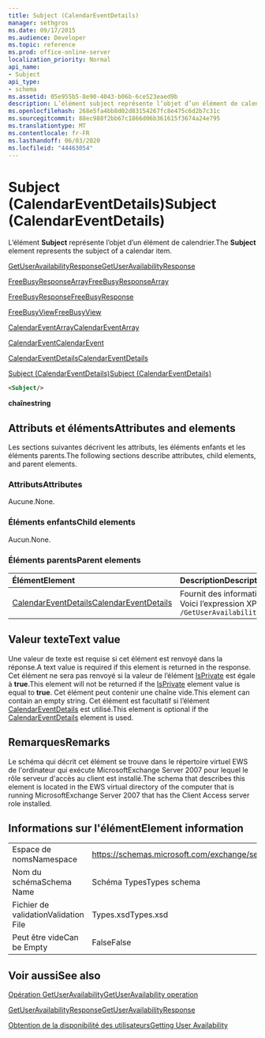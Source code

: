 ```yaml
---
title: Subject (CalendarEventDetails)
manager: sethgros
ms.date: 09/17/2015
ms.audience: Developer
ms.topic: reference
ms.prod: office-online-server
localization_priority: Normal
api_name:
- Subject
api_type:
- schema
ms.assetid: 05e955b5-8e90-4043-b06b-6ce523eaed9b
description: L’élément subject représente l’objet d’un élément de calendrier.
ms.openlocfilehash: 268e5fa4bb8d02d83154267fc8e475c6d2b7c31c
ms.sourcegitcommit: 88ec988f2bb67c1866d06b361615f3674a24e795
ms.translationtype: MT
ms.contentlocale: fr-FR
ms.lasthandoff: 06/03/2020
ms.locfileid: "44463054"
---
```

# <a name="subject-calendareventdetails"></a><span data-ttu-id="438ac-103">Subject (CalendarEventDetails)</span><span class="sxs-lookup"><span data-stu-id="438ac-103">Subject (CalendarEventDetails)</span></span>

<span data-ttu-id="438ac-104">L’élément **Subject** représente l’objet d’un élément de calendrier.</span><span class="sxs-lookup"><span data-stu-id="438ac-104">The **Subject** element represents the subject of a calendar item.</span></span> 
  
[<span data-ttu-id="438ac-105">GetUserAvailabilityResponse</span><span class="sxs-lookup"><span data-stu-id="438ac-105">GetUserAvailabilityResponse</span></span>](getuseravailabilityresponse.md)
  
[<span data-ttu-id="438ac-106">FreeBusyResponseArray</span><span class="sxs-lookup"><span data-stu-id="438ac-106">FreeBusyResponseArray</span></span>](freebusyresponsearray.md)
  
[<span data-ttu-id="438ac-107">FreeBusyResponse</span><span class="sxs-lookup"><span data-stu-id="438ac-107">FreeBusyResponse</span></span>](freebusyresponse.md)
  
[<span data-ttu-id="438ac-108">FreeBusyView</span><span class="sxs-lookup"><span data-stu-id="438ac-108">FreeBusyView</span></span>](freebusyview.md)
  
[<span data-ttu-id="438ac-109">CalendarEventArray</span><span class="sxs-lookup"><span data-stu-id="438ac-109">CalendarEventArray</span></span>](calendareventarray.md)
  
[<span data-ttu-id="438ac-110">CalendarEvent</span><span class="sxs-lookup"><span data-stu-id="438ac-110">CalendarEvent</span></span>](calendarevent.md)
  
[<span data-ttu-id="438ac-111">CalendarEventDetails</span><span class="sxs-lookup"><span data-stu-id="438ac-111">CalendarEventDetails</span></span>](calendareventdetails.md)
  
[<span data-ttu-id="438ac-112">Subject (CalendarEventDetails)</span><span class="sxs-lookup"><span data-stu-id="438ac-112">Subject (CalendarEventDetails)</span></span>](subject-calendareventdetails.md)
  
```xml
<Subject/>
```

 <span data-ttu-id="438ac-113">**chaîne**</span><span class="sxs-lookup"><span data-stu-id="438ac-113">**string**</span></span>
## <a name="attributes-and-elements"></a><span data-ttu-id="438ac-114">Attributs et éléments</span><span class="sxs-lookup"><span data-stu-id="438ac-114">Attributes and elements</span></span>

<span data-ttu-id="438ac-115">Les sections suivantes décrivent les attributs, les éléments enfants et les éléments parents.</span><span class="sxs-lookup"><span data-stu-id="438ac-115">The following sections describe attributes, child elements, and parent elements.</span></span>
  
### <a name="attributes"></a><span data-ttu-id="438ac-116">Attributs</span><span class="sxs-lookup"><span data-stu-id="438ac-116">Attributes</span></span>

<span data-ttu-id="438ac-117">Aucune.</span><span class="sxs-lookup"><span data-stu-id="438ac-117">None.</span></span>
  
### <a name="child-elements"></a><span data-ttu-id="438ac-118">Éléments enfants</span><span class="sxs-lookup"><span data-stu-id="438ac-118">Child elements</span></span>

<span data-ttu-id="438ac-119">Aucun.</span><span class="sxs-lookup"><span data-stu-id="438ac-119">None.</span></span>
  
### <a name="parent-elements"></a><span data-ttu-id="438ac-120">Éléments parents</span><span class="sxs-lookup"><span data-stu-id="438ac-120">Parent elements</span></span>

|<span data-ttu-id="438ac-121">**Élément**</span><span class="sxs-lookup"><span data-stu-id="438ac-121">**Element**</span></span>|<span data-ttu-id="438ac-122">**Description**</span><span class="sxs-lookup"><span data-stu-id="438ac-122">**Description**</span></span>|
|:-----|:-----|
|[<span data-ttu-id="438ac-123">CalendarEventDetails</span><span class="sxs-lookup"><span data-stu-id="438ac-123">CalendarEventDetails</span></span>](calendareventdetails.md) <br/> |<span data-ttu-id="438ac-124">Fournit des informations supplémentaires pour un événement de calendrier.</span><span class="sxs-lookup"><span data-stu-id="438ac-124">Provides additional information for a calendar event.</span></span>  <br/> <span data-ttu-id="438ac-125">Voici l’expression XPath de cet élément :</span><span class="sxs-lookup"><span data-stu-id="438ac-125">The following is the XPath expression to this element:</span></span>  <br/>  `/GetUserAvailabilityResponse/FreeBusyResponseArray/FreeBusyResponse/FreeBusyView/CalendarEventArray/CalendarEvent[i]/CalendarEventDetails` <br/> |
   
## <a name="text-value"></a><span data-ttu-id="438ac-126">Valeur texte</span><span class="sxs-lookup"><span data-stu-id="438ac-126">Text value</span></span>

<span data-ttu-id="438ac-127">Une valeur de texte est requise si cet élément est renvoyé dans la réponse.</span><span class="sxs-lookup"><span data-stu-id="438ac-127">A text value is required if this element is returned in the response.</span></span> <span data-ttu-id="438ac-128">Cet élément ne sera pas renvoyé si la valeur de l’élément [IsPrivate](isprivate.md) est égale à **true**.</span><span class="sxs-lookup"><span data-stu-id="438ac-128">This element will not be returned if the [IsPrivate](isprivate.md) element value is equal to **true**.</span></span> <span data-ttu-id="438ac-129">Cet élément peut contenir une chaîne vide.</span><span class="sxs-lookup"><span data-stu-id="438ac-129">This element can contain an empty string.</span></span> <span data-ttu-id="438ac-130">Cet élément est facultatif si l’élément [CalendarEventDetails](calendareventdetails.md) est utilisé.</span><span class="sxs-lookup"><span data-stu-id="438ac-130">This element is optional if the [CalendarEventDetails](calendareventdetails.md) element is used.</span></span> 
  
## <a name="remarks"></a><span data-ttu-id="438ac-131">Remarques</span><span class="sxs-lookup"><span data-stu-id="438ac-131">Remarks</span></span>

<span data-ttu-id="438ac-132">Le schéma qui décrit cet élément se trouve dans le répertoire virtuel EWS de l'ordinateur qui exécute MicrosoftExchange Server 2007 pour lequel le rôle serveur d'accès au client est installé.</span><span class="sxs-lookup"><span data-stu-id="438ac-132">The schema that describes this element is located in the EWS virtual directory of the computer that is running MicrosoftExchange Server 2007 that has the Client Access server role installed.</span></span>
  
## <a name="element-information"></a><span data-ttu-id="438ac-133">Informations sur l'élément</span><span class="sxs-lookup"><span data-stu-id="438ac-133">Element information</span></span>

|||
|:-----|:-----|
|<span data-ttu-id="438ac-134">Espace de noms</span><span class="sxs-lookup"><span data-stu-id="438ac-134">Namespace</span></span>  <br/> |https://schemas.microsoft.com/exchange/services/2006/types  <br/> |
|<span data-ttu-id="438ac-135">Nom du schéma</span><span class="sxs-lookup"><span data-stu-id="438ac-135">Schema Name</span></span>  <br/> |<span data-ttu-id="438ac-136">Schéma Types</span><span class="sxs-lookup"><span data-stu-id="438ac-136">Types schema</span></span>  <br/> |
|<span data-ttu-id="438ac-137">Fichier de validation</span><span class="sxs-lookup"><span data-stu-id="438ac-137">Validation File</span></span>  <br/> |<span data-ttu-id="438ac-138">Types.xsd</span><span class="sxs-lookup"><span data-stu-id="438ac-138">Types.xsd</span></span>  <br/> |
|<span data-ttu-id="438ac-139">Peut être vide</span><span class="sxs-lookup"><span data-stu-id="438ac-139">Can be Empty</span></span>  <br/> |<span data-ttu-id="438ac-140">False</span><span class="sxs-lookup"><span data-stu-id="438ac-140">False</span></span>  <br/> |
   
## <a name="see-also"></a><span data-ttu-id="438ac-141">Voir aussi</span><span class="sxs-lookup"><span data-stu-id="438ac-141">See also</span></span>



[<span data-ttu-id="438ac-142">Opération GetUserAvailability</span><span class="sxs-lookup"><span data-stu-id="438ac-142">GetUserAvailability operation</span></span>](getuseravailability-operation.md)
  
[<span data-ttu-id="438ac-143">GetUserAvailabilityResponse</span><span class="sxs-lookup"><span data-stu-id="438ac-143">GetUserAvailabilityResponse</span></span>](getuseravailabilityresponse.md)


[<span data-ttu-id="438ac-144">Obtention de la disponibilité des utilisateurs</span><span class="sxs-lookup"><span data-stu-id="438ac-144">Getting User Availability</span></span>](https://msdn.microsoft.com/library/d4133fcb-9b0f-4e6b-aadf-a389da83516a%28Office.15%29.aspx)

